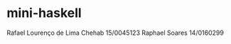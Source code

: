 # mini-haskell

Rafael Lourenço de Lima Chehab 15/0045123
Raphael Soares                 14/0160299

